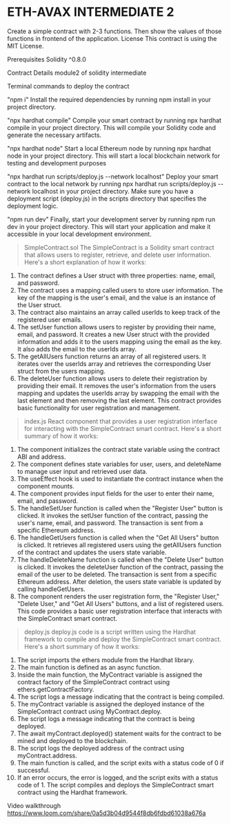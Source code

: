 # ETH-AVAX INTERMEDIATE 2

Create a simple contract with 2-3 functions. Then show the values of those functions in frontend of the application. License This contract is using the MIT License.

Prerequisites Solidity ^0.8.0

Contract Details
module2 of solidity intermediate

Terminal commands to deploy the contract

"npm i"
Install the required dependencies by running npm install in your project directory.

"npx hardhat compile"
Compile your smart contract by running npx hardhat compile in your project directory. 
This will compile your Solidity code and generate the necessary artifacts.

"npx hardhat node"
Start a local Ethereum node by running npx hardhat node in your project directory. 
This will start a local blockchain network for testing and development purposes


"npx hardhat run scripts/deploy.js --network localhost"
Deploy your smart contract to the local network by running npx hardhat run scripts/deploy.js --network localhost in your project directory. 
Make sure you have a deployment script (deploy.js) in the scripts directory that specifies the deployment logic.

"npm run dev"
Finally, start your development server by running npm run dev in your project directory. 
This will start your application and make it accessible in your local development environment.

> SimpleContract.sol
The SimpleContract is a Solidity smart contract that allows users to register, retrieve, and delete user information. Here's a short explanation of how it works:
1.	The contract defines a User struct with three properties: name, email, and password.
2.	The contract uses a mapping called users to store user information. The key of the mapping is the user's email, and the value is an instance of the User struct.
3.	The contract also maintains an array called userIds to keep track of the registered user emails.
4.	The setUser function allows users to register by providing their name, email, and password. It creates a new User struct with the provided information and adds it to the users mapping using the email as the key. It also adds the email to the userIds array.
5.	The getAllUsers function returns an array of all registered users. It iterates over the userIds array and retrieves the corresponding User struct from the users mapping.
6.	The deleteUser function allows users to delete their registration by providing their email. It removes the user's information from the users mapping and updates the userIds array by swapping the email with the last element and then removing the last element.
This contract provides basic functionality for user registration and management. 
 

> index.js
React component that provides a user registration interface for interacting with the SimpleContract smart contract. Here's a short summary of how it works:
1.	The component initializes the contract state variable using the contract ABI and address.
2.	The component defines state variables for user, users, and deleteName to manage user input and retrieved user data.
3.	The useEffect hook is used to instantiate the contract instance when the component mounts.
4.	The component provides input fields for the user to enter their name, email, and password.
5.	The handleSetUser function is called when the "Register User" button is clicked. It invokes the setUser function of the contract, passing the user's name, email, and password. The transaction is sent from a specific Ethereum address.
6.	The handleGetUsers function is called when the "Get All Users" button is clicked. It retrieves all registered users using the getAllUsers function of the contract and updates the users state variable.
7.	The handleDeleteName function is called when the "Delete User" button is clicked. It invokes the deleteUser function of the contract, passing the email of the user to be deleted. The transaction is sent from a specific Ethereum address. After deletion, the users state variable is updated by calling handleGetUsers.
8.	The component renders the user registration form, the "Register User," "Delete User," and "Get All Users" buttons, and a list of registered users.
This code provides a basic user registration interface that interacts with the SimpleContract smart contract.

>deploy.js
deploy.js code is a script written using the Hardhat framework to compile and deploy the SimpleContract smart contract. Here's a short summary of how it works:
1.	The script imports the ethers module from the Hardhat library.
2.	The main function is defined as an async function.
3.	Inside the main function, the MyContract variable is assigned the contract factory of the SimpleContract contract using ethers.getContractFactory.
4.	The script logs a message indicating that the contract is being compiled.
5.	The myContract variable is assigned the deployed instance of the SimpleContract contract using MyContract.deploy.
6.	The script logs a message indicating that the contract is being deployed.
7.	The await myContract.deployed() statement waits for the contract to be mined and deployed to the blockchain.
8.	The script logs the deployed address of the contract using myContract.address.
9.	The main function is called, and the script exits with a status code of 0 if successful.
10.	If an error occurs, the error is logged, and the script exits with a status code of 1.
The script compiles and deploys the SimpleContract smart contract using the Hardhat framework.

Video walkthrough
https://www.loom.com/share/0a5d3b04d9544f8db6fdbd61038a676a
